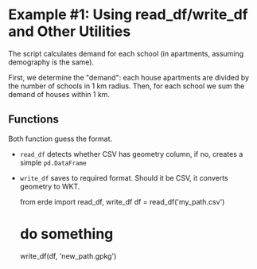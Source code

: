 # Example #1: Using read_df/write_df and Other Utilities

The script calculates demand for each school (in apartments, assuming demography is the same).

First, we determine the "demand": each house apartments are divided by the number of schools in 1 km radius. Then, for each school we sum the demand of houses within 1 km.

## Functions

Both function guess the format.

* `read_df` detects whether CSV has geometry column, if no, creates a simple `pd.DataFrame`
* `write_df` saves to required format. Should it be CSV, it converts geometry to WKT.

    from erde import read_df, write_df
    df = read_df('my_path.csv')
    # do something
    write_df(df, 'new_path.gpkg')
